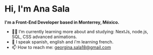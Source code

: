 <h1>Hi, I'm Ana Sala</h1>

<strong>I'm a Front-End Developer based in Monterrey, México.</strong>
- 👩‍💻 I’m currently learning more about and studying: NextJs, node.js, SQL, CSS advanced animations.
- 💭 I speak spanish, english and i'm learning french.
- 📫 How to reach me:  <a href="mailto:georgina.sala18@gmail.com">georgina.sala18@gmail.com </a>

<!---
AGSS18/AGSS18 is a ✨ special ✨ repository because its `README.md` (this file) appears on your GitHub profile.
You can click the Preview link to take a look at your changes.
--->
